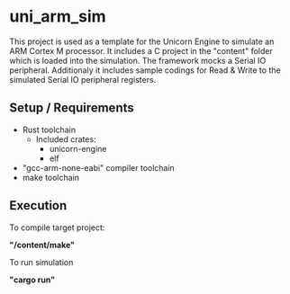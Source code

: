 
# uni_arm_sim
This project is used as a template for the Unicorn Engine to simulate an ARM Cortex M processor. 
It includes a C project in the "content" folder which is loaded into the simulation. The framework
mocks a Serial IO peripheral. Additionaly it includes sample codings for Read & Write to the simulated Serial IO peripheral registers.

## Setup / Requirements
* Rust toolchain
  * Included crates:
    * unicorn-engine
    * elf
* "gcc-arm-none-eabi" compiler toolchain
* make toolchain

## Execution

To compile target project: 

**"/content/make"**

To run simulation

**"cargo run"**
